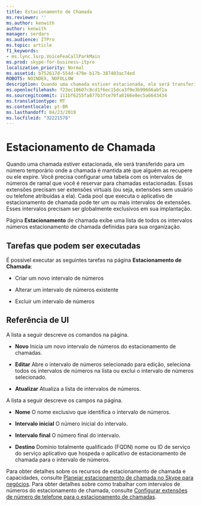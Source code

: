 ```yaml
---
title: Estacionamento de Chamada
ms.reviewer: ''
ms.author: kenwith
author: kenwith
manager: serdars
ms.audience: ITPro
ms.topic: article
f1_keywords:
- ms.lync.lscp.VoiceFeaCallParkMain
ms.prod: skype-for-business-itpro
localization_priority: Normal
ms.assetid: b752617d-554d-470e-b17b-387403ac74ed
ROBOTS: NOINDEX, NOFOLLOW
description: Quando uma chamada estiver estacionada, ele será transferido para um número temporário onde a chamada é mantida até que alguém as recupere ou ele expire. Você precisa configurar uma tabela com os intervalos de números de ramal que você é reservar para chamadas estacionadas. Essas extensões precisam ser extensões virtuais (ou seja, extensões sem usuário ou telefone atribuídas a ela). Cada pool que executa o aplicativo de estacionamento de chamada pode ter um ou mais intervalos de extensões. Esses intervalos precisam ser globalmente exclusivos em sua implantação.
ms.openlocfilehash: f23ec10607c8cd1f6ec15dca3f9e3b99666abf1a
ms.sourcegitcommit: 111bf6255fa877b3fce70fa8166e8ec5a6643434
ms.translationtype: MT
ms.contentlocale: pt-BR
ms.lasthandoff: 04/23/2019
ms.locfileid: "32221578"
---
```

# <a name="call-park"></a>Estacionamento de Chamada

Quando uma chamada estiver estacionada, ele será transferido para um número temporário onde a chamada é mantida até que alguém as recupere ou ele expire. Você precisa configurar uma tabela com os intervalos de números de ramal que você é reservar para chamadas estacionadas. Essas extensões precisam ser extensões virtuais (ou seja, extensões sem usuário ou telefone atribuídas a ela). Cada pool que executa o aplicativo de estacionamento de chamada pode ter um ou mais intervalos de extensões. Esses intervalos precisam ser globalmente exclusivos em sua implantação.

Página **Estacionamento** de chamada exibe uma lista de todos os intervalos números estacionamento de chamada definidas para sua organização.

## <a name="tasks-you-can-perform"></a>Tarefas que podem ser executadas

É possível executar as seguintes tarefas na página **Estacionamento de Chamada**:

- Criar um novo intervalo de números

- Alterar um intervalo de números existente

- Excluir um intervalo de números

## <a name="ui-reference"></a>Referência de UI

A lista a seguir descreve os comandos na página.

- **Novo** Inicia um novo intervalo de números do estacionamento de chamadas.

- **Editar** Abre o intervalo de números selecionado para edição, seleciona todos os intervalos de números na lista ou exclui o intervalo de números selecionado.

- **Atualizar** Atualiza a lista de intervalos de números.

A lista a seguir descreve os campos na página.

- **Nome** O nome exclusivo que identifica o intervalo de números.

- **Intervalo inicial** O número inicial do intervalo.

- **Intervalo final** O número final do intervalo.

- **Destino** Domínio totalmente qualificado (FQDN) nome ou ID de serviço do serviço aplicativo que hospeda o aplicativo de estacionamento de chamada para o intervalo de números.

Para obter detalhes sobre os recursos de estacionamento de chamada e capacidades, consulte [Planejar estacionamento de chamada no Skype para negócios](../../../plan-your-deployment/enterprise-voice-solution/call-park.md). Para obter detalhes sobre como trabalhar com intervalos de números do estacionamento de chamada, consulte [Configurar extensões de número de telefone para o estacionamento de chamadas](https://technet.microsoft.com/library/fbf97624-9587-42a6-b276-1b69c574a74d.aspx).


